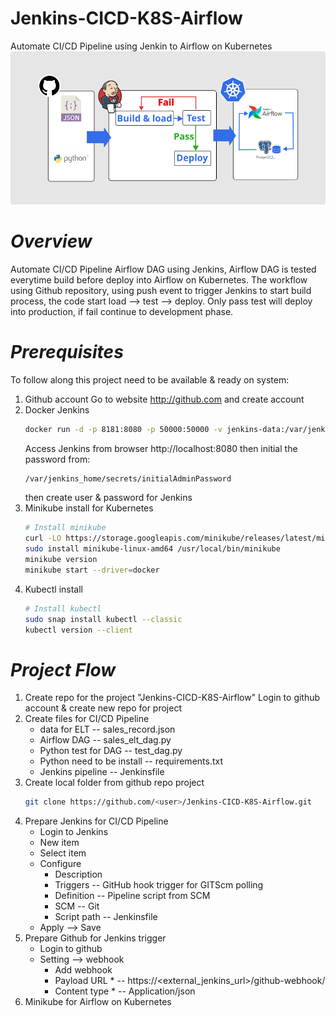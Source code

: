 # Jenkins-CICD-K8S-Airflow
Automate CI/CD Pipeline using Jenkin to Airflow on Kubernetes
![Picture of a workflow](jenkins.png)
# *Overview*
Automate CI/CD Pipeline Airflow DAG using Jenkins, Airflow DAG is tested everytime build before deploy into Airflow on Kubernetes. The workflow using Github repository, using push event to trigger Jenkins to start build process, the code start load --> test --> deploy. Only pass test will deploy into production, if fail continue to development phase.  
# *Prerequisites*
To follow along this project need to be available & ready on system:
1. Github account
   Go to website http://github.com and create account
3. Docker Jenkins
   ```bash
   docker run -d -p 8181:8080 -p 50000:50000 -v jenkins-data:/var/jenkins_home jenkins/jenkins:lts
   ```
   Access Jenkins from browser http://localhost:8080 then initial the password from:
   ```bash
   /var/jenkins_home/secrets/initialAdminPassword
   ```
   then create user & password for Jenkins 
5. Minikube install for Kubernetes
   ```bash
   # Install minikube
   curl -LO https://storage.googleapis.com/minikube/releases/latest/minikube-linux-amd64
   sudo install minikube-linux-amd64 /usr/local/bin/minikube
   minikube version
   minikube start --driver=docker   
   ```
7. Kubectl install
   ```bash
   # Install kubectl
   sudo snap install kubectl --classic
   kubectl version --client
   ```
# *Project Flow*
1. Create repo for the project "Jenkins-CICD-K8S-Airflow"
   Login to github account & create new repo for project 
3. Create files for CI/CD Pipeline
   * data for ELT -- sales_record.json
   * Airflow DAG -- sales_elt_dag.py
   * Python test for DAG -- test_dag.py
   * Python need to be install -- requirements.txt
   * Jenkins pipeline -- Jenkinsfile 
5. Create local folder from github repo project
   ```bash
   git clone https://github.com/<user>/Jenkins-CICD-K8S-Airflow.git
   ```
7. Prepare Jenkins for CI/CD Pipeline
   * Login to Jenkins
   * New item <Pipeline-Name>
   * Select item <Pipeline>
   * Configure
     * Description <Short-description-of-pipeline>
     * Triggers -- GitHub hook trigger for GITScm polling
     * Definition -- Pipeline script from SCM
     * SCM -- Git
     * Script path -- Jenkinsfile
    * Apply --> Save 
9. Prepare Github for Jenkins trigger
    * Login to github
    * Setting --> webhook
      * Add webhook
      * Payload URL * -- https://<external_jenkins_url>/github-webhook/
      * Content type * -- Application/json  
11. Minikube for Airflow on Kubernetes 
